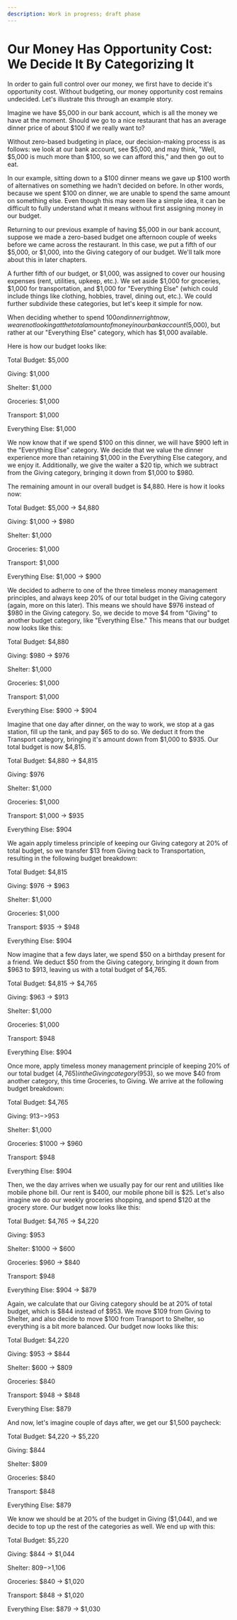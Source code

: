```yaml
---
description: Work in progress; draft phase
---
```


# Our Money Has Opportunity Cost: We Decide It By Categorizing It

In order to gain full control over our money, we first have to decide it's opportunity cost. Without budgeting, our money opportunity cost remains undecided. Let's illustrate this through an example story.

Imagine we have $5,000 in our bank account, which is all the money we have at the moment. Should we go to a nice restaurant that has an average dinner price of about $100 if we really want to?

Without zero-based budgeting in place, our decision-making process is as follows: we look at our bank account, see $5,000, and may think, "Well, $5,000 is much more than $100, so we can afford this," and then go out to eat.

In our example, sitting down to a $100 dinner means we gave up $100 worth of alternatives on something we hadn't decided on before. In other words, because we spent $100 on dinner, we are unable to spend the same amount on something else. Even though this may seem like a simple idea, it can be difficult to fully understand what it means without first assigning money in our budget.

Returning to our previous example of having $5,000 in our bank account, suppose we made a zero-based budget one afternoon couple of weeks before we came across the restaurant. In this case, we put a fifth of our $5,000, or $1,000, into the Giving category of our budget. We'll talk more about this in later chapters.

A further fifth of our budget, or $1,000, was assigned to cover our housing expenses (rent, utilities, upkeep, etc.). We set aside $1,000 for groceries, $1,000 for transportation, and $1,000 for "Everything Else" (which could include things like clothing, hobbies, travel, dining out, etc.). We could further subdivide these categories, but let's keep it simple for now.

When deciding whether to spend $100 on dinner right now, we are not looking at the total amount of money in our bank account ($5,000), but rather at our "Everything Else" category, which has $1,000 available.

Here is how our budget looks like:

Total Budget: $5,000

Giving: $1,000

Shelter: $1,000

Groceries: $1,000

Transport: $1,000

Everything Else: $1,000

We now know that if we spend $100 on this dinner, we will have $900 left in the "Everything Else" category. We decide that we value the dinner experience more than retaining $1,000 in the Everything Else category, and we enjoy it. Additionally, we give the waiter a $20 tip, which we subtract from the Giving category, bringing it down from $1,000 to $980.

The remaining amount in our overall budget is $4,880. Here is how it looks now:

Total Budget: $5,000 -> $4,880

Giving: $1,000 -> $980

Shelter: $1,000

Groceries: $1,000

Transport: $1,000

Everything Else: $1,000 -> $900

We decided to adherre to one of the three timeless money management principles, and always keep 20% of our total budget in the Giving category (again, more on this later). This means we should have $976 instead of $980 in the Giving category. So, we decide to move $4 from "Giving" to another budget category, like "Everything Else." This means that our budget now looks like this:

Total Budget: $4,880

Giving: $980 -> $976

Shelter: $1,000

Groceries: $1,000

Transport: $1,000

Everything Else: $900 -> $904

Imagine that one day after dinner, on the way to work, we stop at a gas station, fill up the tank, and pay $65 to do so. We deduct it from the Transport category, bringing it's amount down from $1,000 to $935. Our total budget is now $4,815.

Total Budget: $4,880 -> $4,815

Giving: $976

Shelter: $1,000

Groceries: $1,000

Transport: $1,000 -> $935

Everything Else: $904

We again apply timeless principle of keeping our Giving category at 20% of total budget, so we transfer $13 from Giving back to Transportation, resulting in the following budget breakdown:

Total Budget: $4,815

Giving: $976 -> $963

Shelter: $1,000

Groceries: $1,000

Transport: $935 -> $948

Everything Else: $904

Now imagine that a few days later, we spend $50 on a birthday present for a friend. We deduct $50 from the Giving category, bringing it down from $963 to $913, leaving us with a total budget of $4,765.&#x20;

Total Budget: $4,815 -> $4,765

Giving: $963 -> $913

Shelter: $1,000

Groceries: $1,000

Transport: $948

Everything Else: $904

Once more, apply timeless money management principle of keeping 20% of our total budget ($4,765) in the Giving category ($953), so we move $40 from another category, this time Groceries, to Giving. We arrive at the following budget breakdown:

Total Budget: $4,765

Giving: $913 ->$953

Shelter: $1,000

Groceries: $1000 -> $960

Transport: $948

Everything Else: $904

Then, we the day arrives when we usually pay for our rent and utilities like mobile phone bill. Our rent is $400, our mobile phone bill is $25. Let's also imagine we do our weekly groceries shopping, and spend $120 at the grocery store. Our budget now looks like this:

Total Budget: $4,765 -> $4,220

Giving: $953

Shelter: $1000 -> $600

Groceries: $960 -> $840

Transport: $948

Everything Else: $904 -> $879

Again, we calculate that our Giving category should be at 20% of total budget, which is $844 instead of $953. We move $109 from Giving to Shelter, and also decide to move $100 from Transport to Shelter, so everything is a bit more balanced. Our budget now looks like this:

Total Budget: $4,220

Giving: $953 -> $844

Shelter: $600 -> $809

Groceries: $840

Transport: $948 -> $848

Everything Else: $879

And now, let's imagine couple of days after, we get our $1,500 paycheck:

Total Budget: $4,220 -> $5,220

Giving: $844

Shelter: $809

Groceries: $840

Transport: $848

Everything Else: $879

We know we should be at 20% of the budget in Giving ($1,044), and we decide to top up the rest of the categories as well. We end up with this:

Total Budget: $5,220

Giving: $844 -> $1,044

Shelter: $809 - >$1,106

Groceries: $840 -> $1,020

Transport: $848 -> $1,020

Everything Else: $879 -> $1,030
